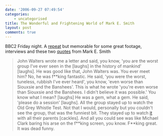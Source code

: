 ```yaml
---
date: '2006-09-27 07:49:54'
categories:
    - uncategorised
title: The Wonderful and Frightening World of Mark E. Smith
layout: post
comments: true
---
```

BBC2 Friday night. A [repeat](http://www.thefall.info/fallsite/?p=320)
but memorable for some great footage, interviews and these two
[quotes](http://homepages.shu.ac.uk/~llrdjb/fall_doc.pdf) from Mark E.
Smith

> John Walters wrote me a letter and said, you know, 'you are the worst
> group I've ever seen in the [laughs] in the history of mankind'
> [laughs]. He was good like that, John Walters was. You ever meet him?
> No, he was f\*\*king fantastic. He said, 'you were the worst,
> tuneless, rubbish I've ever heard', you know, 'even worse than
> Siouxsie and the Banshees'. This is what he wrote 'you're even worse
> than Siouxsie and the Banshees. I didn't believe it was possible.' You
> know what I mean? [laughs] He was a gem, what a gem. He said, 'please
> do a session' [laughs].
> All the group stayed up to watch the Old Grey Whistle Test. Not that I
> would, personally but you couldn't see the group, that was the
> funniest bit. They stayed up to watch
> [it](http://youtube.com/watch?v=J8W9sQJaAdM) with all their parents
> [cackles]. And all you could see was like Michael Clark baring his
> arse on the f\*\*king screen, you know. F\*\*king great. It was dead
> funny.
